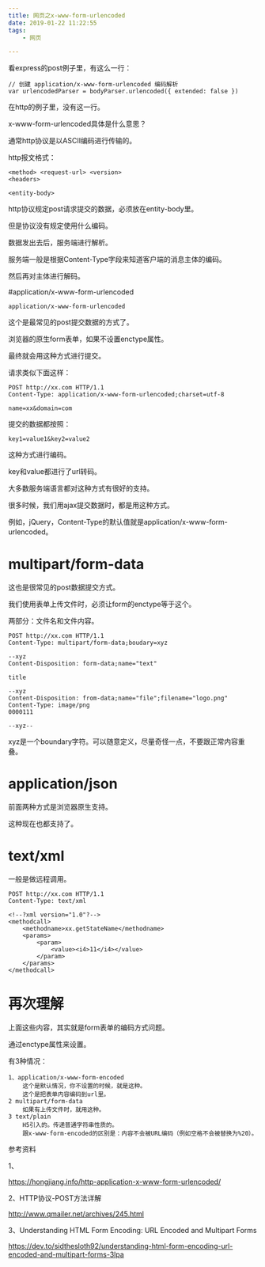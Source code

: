 ```yaml
---
title: 网页之x-www-form-urlencoded
date: 2019-01-22 11:22:55
tags:
	- 网页

---
```




看express的post例子里，有这么一行：

```
// 创建 application/x-www-form-urlencoded 编码解析
var urlencodedParser = bodyParser.urlencoded({ extended: false })
```

在http的例子里，没有这一行。

x-www-form-urlencoded具体是什么意思？

通常http协议是以ASCII编码进行传输的。

http报文格式：

```
<method> <request-url> <version>
<headers>

<entity-body>
```

http协议规定post请求提交的数据，必须放在entity-body里。

但是协议没有规定使用什么编码。

数据发出去后，服务端进行解析。

服务端一般是根据Content-Type字段来知道客户端的消息主体的编码。

然后再对主体进行解码。

#application/x-www-form-urlencoded

```
application/x-www-form-urlencoded
```

这个是最常见的post提交数据的方式了。

浏览器的原生form表单，如果不设置enctype属性。

最终就会用这种方式进行提交。

请求类似下面这样：

```
POST http://xx.com HTTP/1.1
Content-Type: application/x-www-form-urlencoded;charset=utf-8

name=xx&domain=com
```

提交的数据都按照：

```
key1=value1&key2=value2
```

这种方式进行编码。

key和value都进行了url转码。

大多数服务端语言都对这种方式有很好的支持。

很多时候，我们用ajax提交数据时，都是用这种方式。

例如，jQuery，Content-Type的默认值就是application/x-www-form-urlencoded。



# multipart/form-data

这也是很常见的post数据提交方式。

我们使用表单上传文件时，必须让form的enctype等于这个。

两部分：文件名和文件内容。

```
POST http://xx.com HTTP/1.1
Content-Type: multipart/form-data;boudary=xyz

--xyz
Content-Disposition: form-data;name="text"

title

--xyz
Content-Disposition: from-data;name="file";filename="logo.png"
Content-Type: image/png
0000111

--xyz--
```

xyz是一个boundary字符。可以随意定义，尽量奇怪一点，不要跟正常内容重叠。



# application/json

前面两种方式是浏览器原生支持。

这种现在也都支持了。

# text/xml

一般是做远程调用。

```
POST http://xx.com HTTP/1.1
Content-Type: text/xml

<!--?xml version="1.0"?-->
<methodcall>
	<methodname>xx.getStateName</methodname>
	<params>
		<param>
			<value><i4>11</i4></value>
		</param>
	</params>
</methodcall>
```



# 再次理解

上面这些内容，其实就是form表单的编码方式问题。

通过enctype属性来设置。

有3种情况：

```
1、application/x-www-form-encoded
	这个是默认情况，你不设置的时候，就是这种。
	这个是把表单内容编码到url里。
2 multipart/form-data
	如果有上传文件时，就用这种。
3 text/plain
	H5引入的。传递普通字符串性质的。
	跟x-www-form-encoded的区别是：内容不会被URL编码（例如空格不会被替换为%20）。
```



参考资料

1、

https://hongjiang.info/http-application-x-www-form-urlencoded/

2、HTTP协议-POST方法详解

http://www.qmailer.net/archives/245.html

3、Understanding HTML Form Encoding: URL Encoded and Multipart Forms

https://dev.to/sidthesloth92/understanding-html-form-encoding-url-encoded-and-multipart-forms-3lpa